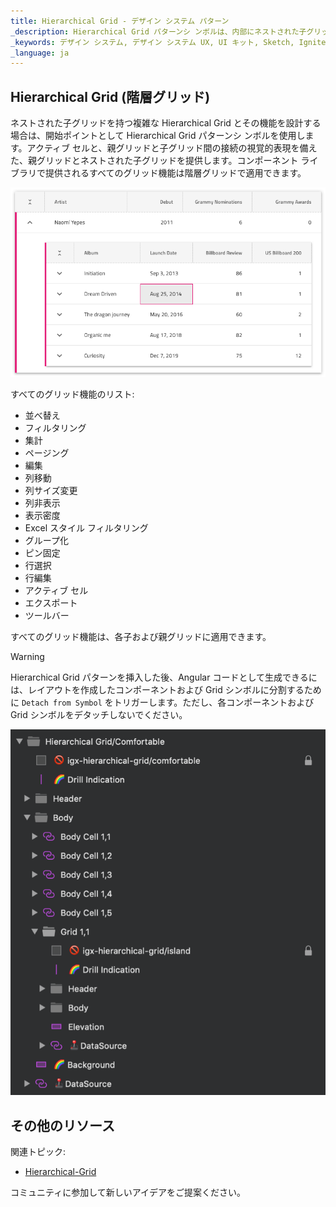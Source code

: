 ```yaml
---
title: Hierarchical Grid - デザイン システム パターン
_description: Hierarchical Grid パターンシ ンボルは、内部にネストされた子グリッドを持つ親レベルのグリッドを表します。
_keywords: デザイン システム, デザイン システム UX, UI キット, Sketch, Ignite UI for Angular, Sketch to Angular, Angular, Angular デザイン システム, Sketch から コードをエクスポート, Angular 用のデザイン キット, Sketch HTML, Sketch to HTML, Sketch UI キット
_language: ja
---
```


## Hierarchical Grid (階層グリッド)

ネストされた子グリッドを持つ複雑な Hierarchical Grid とその機能を設計する場合は、開始ポイントとして Hierarchical Grid パターンシ ンボルを使用します。アクティブ セルと、親グリッドと子グリッド間の接続の視覚的表現を備えた、親グリッドとネストされた子グリッドを提供します。コンポーネント ライブラリで提供されるすべてのグリッド機能は階層グリッドで適用できます。

<img class="responsive-img" src="../images/hierarchical_grid.png" srcset="../images/hierarchical_grid@2x.png 2x" />

すべてのグリッド機能のリスト:
- 並べ替え
- フィルタリング
- 集計
- ページング
- 編集
- 列移動
- 列サイズ変更
- 列非表示
- 表示密度
- Excel スタイル フィルタリング
- グループ化
- ピン固定
- 行選択
- 行編集
- アクティブ セル
- エクスポート
- ツールバー

すべてのグリッド機能は、各子および親グリッドに適用できます。


> [!WARNING]
> Hierarchical Grid パターンを挿入した後、Angular コードとして生成できるには、レイアウトを作成したコンポーネントおよび Grid シンボルに分割するために `Detach from Symbol` をトリガーします。ただし、各コンポーネントおよび Grid シンボルをデタッチしないでください。

<img class="responsive-img" src="../images/hierarchical_grid_detach.png" />

## その他のリソース

関連トピック:

- [Hierarchical-Grid](../components/hierarchical-grid.md)

コミュニティに参加して新しいアイデアをご提案ください。


